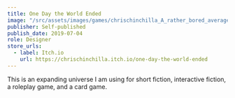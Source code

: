 ```yaml
---
title: One Day the World Ended
image: "/src/assets/images/games/chrischinchilla_A_rather_bored_average_looking_man_looking_out__1627669c-4a02-480a-8729-384e117bcd58.png"
publisher: Self-published
publish_date: 2019-07-04
role: Designer
store_urls:
  - label: Itch.io
    url: https://chrischinchilla.itch.io/one-day-the-world-ended
---
```


This is an expanding universe I am using for short fiction, interactive fiction, a roleplay game, and a card game.